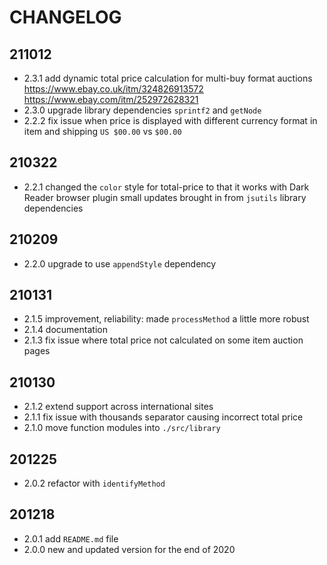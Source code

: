 # CHANGELOG

## 211012
- 2.3.1 add dynamic total price calculation for multi-buy format auctions
        https://www.ebay.co.uk/itm/324826913572
        https://www.ebay.com/itm/252972628321
- 2.3.0 upgrade library dependencies `sprintf2` and `getNode`
- 2.2.2 fix issue when price is displayed with different currency format in item and shipping `US $00.00` vs `$00.00`


## 210322
- 2.2.1 changed the `color` style for total-price to that it works with Dark Reader browser plugin
        small updates brought in from `jsutils` library dependencies

## 210209
- 2.2.0 upgrade to use `appendStyle` dependency

## 210131
- 2.1.5 improvement, reliability: made `processMethod` a little more robust
- 2.1.4 documentation
- 2.1.3 fix issue where total price not calculated on some item auction pages

## 210130
- 2.1.2 extend support across international sites
- 2.1.1 fix issue with thousands separator causing incorrect total price
- 2.1.0 move function modules into `./src/library`

## 201225
- 2.0.2 refactor with `identifyMethod`

## 201218
- 2.0.1 add `README.md` file
- 2.0.0 new and updated version for the end of 2020